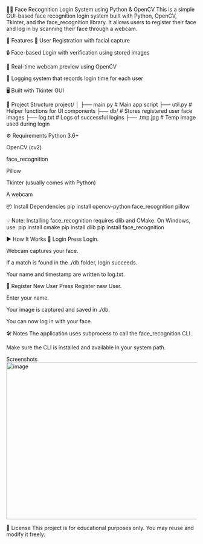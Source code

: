 🧑‍💻 Face Recognition Login System using Python & OpenCV
This is a simple GUI-based face recognition login system built with Python, OpenCV, Tkinter, and the face_recognition library. It allows users to register their face and log in by scanning their face through a webcam.

📌 Features
👤 User Registration with facial capture


🔒 Face-based Login with verification using stored images


🎥 Real-time webcam preview using OpenCV


📝 Logging system that records login time for each user


🖥️ Built with Tkinter GUI



📁 Project Structure
project/
│
├── main.py               # Main app script
├── util.py               # Helper functions for UI components
├── db/                   # Stores registered user face images
├── log.txt               # Logs of successful logins
├── .tmp.jpg              # Temp image used during login


⚙️ Requirements
Python 3.6+


OpenCV (cv2)


face_recognition


Pillow


Tkinter (usually comes with Python)


A webcam


📦 Install Dependencies
pip install opencv-python face_recognition pillow

💡 Note: Installing face_recognition requires dlib and CMake. On Windows, use:
pip install cmake
pip install dlib
pip install face_recognition


▶️ How It Works
🔑 Login
Press Login.


Webcam captures your face.


If a match is found in the ./db folder, login succeeds.


Your name and timestamp are written to log.txt.


🧍 Register New User
Press Register new User.


Enter your name.


Your image is captured and saved in ./db.


You can now log in with your face.



🛠️ Notes
The application uses subprocess to call the face_recognition CLI.


Make sure the CLI is installed and available in your system path.

Screenshots
<img width="901" height="414" alt="image" src="https://github.com/user-attachments/assets/d68e5183-b953-4e5b-b5bd-87a3e9c735bb" />



📄 License
This project is for educational purposes only. You may reuse and modify it freely.
